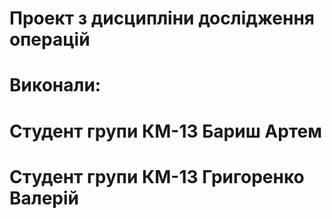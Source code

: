 # Проект з дисципліни дослідження операцій
# Виконали:
# Студент групи КМ-13 Бариш Артем
# Студент групи КМ-13 Григоренко Валерій
